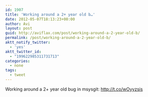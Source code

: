 ```yaml
---
id: 1907
title: 'Working around a 2+ year old b…'
date: 2012-05-07T18:13:23+00:00
author: Avi
layout: post
guid: http://aviflax.com/post/working-around-a-2-year-old-b/
permalink: /post/working-around-a-2-year-old-b/
aktt_notify_twitter:
  - 'yes'
aktt_twitter_id:
  - "199622985311731713"
categories:
  - none
tags:
  - tweet
---
```

Working around a 2+ year old bug in msysgit: <a href="http://t.co/wOyyzsis" rel="nofollow">http://t.co/wOyyzsis</a>